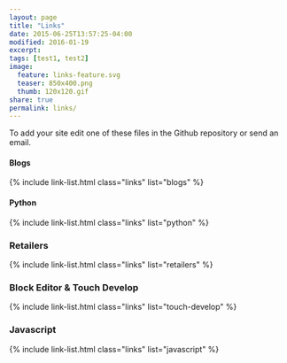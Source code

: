 ```yaml
---
layout: page
title: "Links"
date: 2015-06-25T13:57:25-04:00
modified: 2016-01-19
excerpt:
tags: [test1, test2]
image:
  feature: links-feature.svg
  teaser: 850x400.png
  thumb: 120x120.gif
share: true
permalink: links/
---
```


To add your site edit one of these files in the Github repository or send an email.

#### Blogs

{% include link-list.html class="links" list="blogs" %}

#### Python

{% include link-list.html class="links" list="python" %}

### Retailers

{% include link-list.html class="links" list="retailers" %}

### Block Editor &amp; Touch Develop

{% include link-list.html class="links" list="touch-develop" %}

### Javascript

{% include link-list.html class="links" list="javascript" %}
